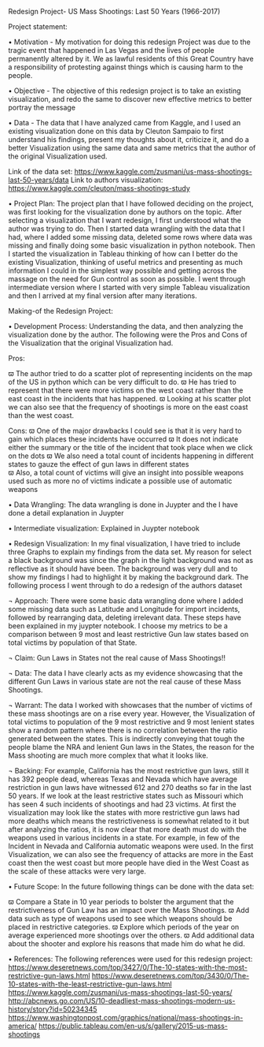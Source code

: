 Redesign Project- US Mass Shootings: Last 50 Years (1966-2017)



Project statement:

•	Motivation - My motivation for doing this redesign Project was due to the tragic event that happened in Las Vegas and the lives of people permanently altered by it. We as lawful residents of this Great Country have a responsibility of protesting against things which is causing harm to the people. 

•	Objective - The objective of this redesign project is to take an existing visualization, and redo the same to discover new effective metrics to better portray the message 

•	Data - The data that I have analyzed came from Kaggle, and I used an existing visualization done on this data by Cleuton Sampaio to first understand his findings, present my thoughts about it, criticize it, and do a better Visualization using the same data and same metrics that the author of the original Visualization used. 

Link of the data set: 
https://www.kaggle.com/zusmani/us-mass-shootings-last-50-years/data
Link to authors visualization: 
https://www.kaggle.com/cleuton/mass-shootings-study

•	Project Plan: The project plan that I have followed deciding on the project, was first looking for the visualization done by authors on the topic. After selecting a visualization that I want redesign, I first understood what the author was trying to do. Then I started data wrangling with the data that I had, where I added some missing data, deleted some rows where data was missing and finally doing some basic visualization in python notebook. Then I started the visualization in Tableau thinking of how can I better do the existing Visualization, thinking of useful metrics and presenting as much information I could in the simplest way possible and getting across the massage on the need for Gun control as soon as possible. I went through intermediate version where I started with very simple Tableau visualization and then I arrived at my final version after many iterations.

Making-of the Redesign Project:

•	Development Process: Understanding the data, and then analyzing the visualization done by the author. The following were the Pros and Cons of the Visualization that the original
Visualization had.

Pros:

ϖ	The author tried to do a scatter plot of representing incidents on the map of the US in python which can be very difficult to do.
ϖ	He has tried to represent that there were more victims on the west coast rather than the east coast in the incidents that has happened. 
ϖ	Looking at his scatter plot we can also see that the frequency of shootings is more on the east coast than the west coast.

Cons:
ϖ	One of the major drawbacks I could see is that it is very hard to gain which places these incidents have occurred 
ϖ	It does not indicate either the summary or the title of the incident that took place when we click on the dots
ϖ	We also need a total count of incidents happening in different states to gauze the effect of gun laws in different states  
ϖ	Also, a total count of victims will give an insight into possible weapons used such as more no of victims indicate a possible use of automatic weapons

•	Data Wrangling: The data wrangling is done in Juypter and the I have done a detail explanation in Juypter

•	Intermediate visualization:  Explained in Juypter notebook 

•	Redesign Visualization:  In my final visualization, I have tried to include three Graphs to explain my findings from the data set. My reason for select a black background was since the graph in the light background was not as reflective as it should have been. The background was very dull and to show my findings I had to highlight it by making the background dark. The following process I went through to do a redesign of the authors dataset 
 
¬	Approach: There were some basic data wrangling done where I added some missing data such as Latitude and Longitude for import incidents, followed by rearranging data, deleting irrelevant data. These steps have been explained in my juypter notebook. I choose my metrics to be a comparison between 9 most and least restrictive Gun law states based on total victims by population of that State. 

¬	Claim: Gun Laws in States not the real cause of Mass Shootings!!

¬	Data: The data I have clearly acts as my evidence showcasing that the different Gun Laws in various state are not the real cause of these Mass Shootings.

¬	Warrant: The data I worked with showcases that the number of victims of these mass shootings are on a rise every year. However, the Visualization of total victims to population of the 9 most restrictive and 9 most lenient states show a random pattern where there is no correlation between the ratio generated between the states. This is indirectly conveying that tough the people blame the NRA and lenient Gun laws in the States, the reason for the Mass shooting are much more complex that what it looks like.

¬	Backing: For example, California has the most restrictive gun laws, still it has 392 people dead, whereas Texas and Nevada which have average restriction in gun laws have witnessed 612 and 270 deaths so far in the last 50 years. If we look at the least restrictive states such as Missouri which has seen 4 such incidents of shootings and had 23 victims. At first the visualization may look like the states with more restrictive gun laws had more deaths which means the restrictiveness is somewhat related to it but after analyzing the ratios, it is now clear that more death must do with the weapons used in various incidents in a state. For example, in few of the Incident in Nevada and California   automatic weapons were used. In the first Visualization, we can also see the frequency of attacks are more in the East coast then the west coast but more people have died in the West Coast as the scale of these attacks were very large.

•	Future Scope: In the future following things can be done with the data set:

ϖ	Compare a State in 10 year periods to bolster the argument that the restrictiveness of Gun Law has an impact over the Mass Shootings.
ϖ	Add data such as type of weapons used to see which weapons should be placed in restrictive categories.
ϖ	Explore which periods of the year on average experienced more shootings over the others.
ϖ	Add additional data about the shooter and explore his reasons that made him do what he did. 

•	References: The following references were used for this redesign project:
https://www.deseretnews.com/top/3427/0/The-10-states-with-the-most-restrictive-gun-laws.html
https://www.deseretnews.com/top/3430/0/The-10-states-with-the-least-restrictive-gun-laws.html
https://www.kaggle.com/zusmani/us-mass-shootings-last-50-years/
http://abcnews.go.com/US/10-deadliest-mass-shootings-modern-us-history/story?id=50234345
https://www.washingtonpost.com/graphics/national/mass-shootings-in-america/
https://public.tableau.com/en-us/s/gallery/2015-us-mass-shootings










